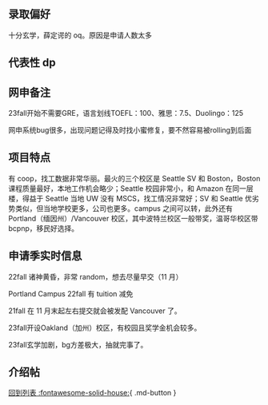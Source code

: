 ## 录取偏好

十分玄学，薛定谔的 oq。原因是申请人数太多

## 代表性 dp

## 网申备注

23fall开始不需要GRE，语言划线TOEFL：100、雅思：7.5、Duolingo：125

网申系统bug很多，出现问题记得及时找小蜜修复，要不然容易被rolling到后面

## 项目特点

有 coop，找工数据非常华丽。最火的三个校区是 Seattle SV 和 Boston，Boston 课程质量最好，本地工作机会略少；Seattle 校园非常小，和 Amazon 在同一层楼，得益于 Seattle 当地 UW 没有 MSCS，找工情况非常好；SV 和 Seattle 优劣势类似，但当地学校更多，公司也更多。campus 之间可以转，此外还有 Portland（缅因州）/Vancouver 校区，其中波特兰校区一般带奖，温哥华校区带bcpnp，移民好选择。

## 申请季实时信息

22fall 诸神黄昏，非常 random，想去尽量早交（11 月）

Portland Campus 22fall 有 tuition 减免

21fall 在 11 月末起左右提交就会被发配 Vancouver 了。

23fall开设Oakland（加州）校区，有校园且奖学金机会较多。

23fall玄学加剧，bg方差极大，抽就完事了。

## 介绍帖

[回到列表 :fontawesome-solid-house:](grade.md){ .md-button }
